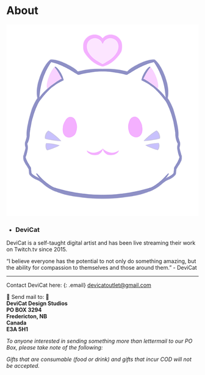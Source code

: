 # About
![](img/dclogo.png)

* ### DeviCat

DeviCat is a self-taught digital artist and has been live streaming their work on Twitch.tv since 2015.

“I believe everyone has the potential to not only do something amazing, but the ability for compassion to themselves and those around them.” - DeviCat

---

Contact DeviCat here:
{: .email}
[devicatoutlet@gmail.com](mailto:devicatoutlet@gmail.com)

💌 Send mail to: 💌<br>
<b>DeviCat Design Studios <br>
PO BOX 3294 <br>
Fredericton, NB <br>
Canada <br>
E3A 5H1 </b> <br>

<i>To anyone interested in sending something more than lettermail to our PO Box,
please take note of the following:</i>

<i>Gifts that are consumable (food or drink) and gifts that incur COD will not be accepted.</i>